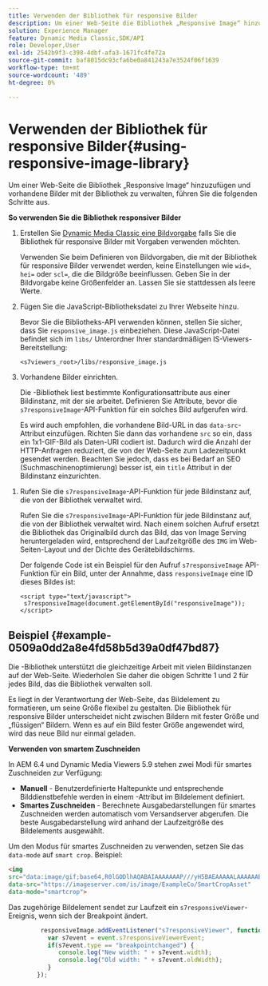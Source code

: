```yaml
---
title: Verwenden der Bibliothek für responsive Bilder
description: Um einer Web-Seite die Bibliothek „Responsive Image“ hinzuzufügen und vorhandene Bilder mit der Bibliothek zu verwalten, führen Sie die folgenden Schritte aus.
solution: Experience Manager
feature: Dynamic Media Classic,SDK/API
role: Developer,User
exl-id: 2542b9f3-c398-4dbf-afa3-1671fc4fe72a
source-git-commit: baf8015dc93cfa6be0a841243a7e3524f06f1639
workflow-type: tm+mt
source-wordcount: '489'
ht-degree: 0%

---
```


# Verwenden der Bibliothek für responsive Bilder{#using-responsive-image-library}

Um einer Web-Seite die Bibliothek „Responsive Image“ hinzuzufügen und vorhandene Bilder mit der Bibliothek zu verwalten, führen Sie die folgenden Schritte aus.

**So verwenden Sie die Bibliothek responsiver Bilder**

1. Erstellen Sie [&#x200B; Dynamic Media Classic eine Bildvorgabe](https://experienceleague.adobe.com/docs/dynamic-media-classic/using/image-sizing/setting-image-presets.html#image-sizing) falls Sie die Bibliothek für responsive Bilder mit Vorgaben verwenden möchten.

   Verwenden Sie beim Definieren von Bildvorgaben, die mit der Bibliothek für responsive Bilder verwendet werden, keine Einstellungen wie `wid=`, `hei=` oder `scl=`, die die Bildgröße beeinflussen. Geben Sie in der Bildvorgabe keine Größenfelder an. Lassen Sie sie stattdessen als leere Werte.
1. Fügen Sie die JavaScript-Bibliotheksdatei zu Ihrer Webseite hinzu.

   Bevor Sie die Bibliotheks-API verwenden können, stellen Sie sicher, dass Sie `responsive_image.js` einbeziehen. Diese JavaScript-Datei befindet sich im `libs/` Unterordner Ihrer standardmäßigen IS-Viewers-Bereitstellung:

   `<s7viewers_root>/libs/responsive_image.js`
1. Vorhandene Bilder einrichten.

   Die -Bibliothek liest bestimmte Konfigurationsattribute aus einer Bildinstanz, mit der sie arbeitet. Definieren Sie Attribute, bevor die `s7responsiveImage`-API-Funktion für ein solches Bild aufgerufen wird.

   Es wird auch empfohlen, die vorhandene Bild-URL in das `data-src`-Attribut einzufügen. Richten Sie dann das vorhandene `src` so ein, dass ein 1x1-GIF-Bild als Daten-URI codiert ist. Dadurch wird die Anzahl der HTTP-Anfragen reduziert, die von der Web-Seite zum Ladezeitpunkt gesendet werden. Beachten Sie jedoch, dass es bei Bedarf an SEO (Suchmaschinenoptimierung) besser ist, ein `title` Attribut in der Bildinstanz einzurichten.

<!--
   The following is an example of defining `data-breakpoints` attribute for the image and using a 1x1 GIF encoded as Data URI:

   ```
   <img src="data:image/gif;base64,R0lGODlhAQABAIAAAAAAAP///yH5BAEAAAAALAAAAAABAAEAAAIBRAA7" data-src="https://s7d9.scene7.com/is/image/Scene7SharedAssets/Backpack_B" data-breakpoints="360,720,940">
   ```
-->

1. Rufen Sie die `s7responsiveImage`-API-Funktion für jede Bildinstanz auf, die von der Bibliothek verwaltet wird.

   Rufen Sie die `s7responsiveImage`-API-Funktion für jede Bildinstanz auf, die von der Bibliothek verwaltet wird. Nach einem solchen Aufruf ersetzt die Bibliothek das Originalbild durch das Bild, das von Image Serving heruntergeladen wird, entsprechend der Laufzeitgröße des `IMG` im Web-Seiten-Layout und der Dichte des Gerätebildschirms.

   Der folgende Code ist ein Beispiel für den Aufruf `s7responsiveImage` API-Funktion für ein Bild, unter der Annahme, dass `responsiveImage` eine ID dieses Bildes ist:

   ```
   <script type="text/javascript"> 
    s7responsiveImage(document.getElementById("responsiveImage")); 
   </script>
   ```

## Beispiel {#example-0509a0dd2a8e4fd58b5d39a0df47bd87}

Die -Bibliothek unterstützt die gleichzeitige Arbeit mit vielen Bildinstanzen auf der Web-Seite. Wiederholen Sie daher die obigen Schritte 1 und 2 für jedes Bild, das die Bibliothek verwalten soll.

Es liegt in der Verantwortung der Web-Seite, das Bildelement zu formatieren, um seine Größe flexibel zu gestalten. Die Bibliothek für responsive Bilder unterscheidet nicht zwischen Bildern mit fester Größe und „flüssigen“ Bildern. Wenn es auf ein Bild fester Größe angewendet wird, wird das neue Bild nur einmal geladen.

<!--
The following code is a complete example of a trivial web page that has a single fluid image managed by the Responsive Image library. The example contains extra CSS styling to make the image "responsive" to the web browser window size:

```html {.line-numbers}
<!DOCTYPE html> 
<html> 
 <head> 
  <style type="text/css"> 
  .container { 
   width: 50%; 
  } 
  .fluidimage { 
   max-width: 100%; 
  } 
  </style> 
 </head> 
 <body> 
  <div class="container"> 
   <img id="responsiveImage" src="data:image/gif;base64,R0lGODlhAQABAIAAAAAAAP///yH5BAEAAAAALAAAAAABAAEAAAIBRAA7" data-src="https://s7d9.scene7.com/is/image/Scene7SharedAssets/Backpack_B" data-breakpoints="200,400,600,800" class="fluidimage"> 
  </div> 
  <script type="text/javascript" src="https://s7d9.scene7.com/s7viewers/libs/responsive_image.js"></script> 
  <script type="text/javascript"> 
   s7responsiveImage(document.getElementById("responsiveImage")); 
  </script> 
 </body> 
</html>

```
-->

**Verwenden von smartem Zuschneiden**

In AEM 6.4 und Dynamic Media Viewers 5.9 stehen zwei Modi für smartes Zuschneiden zur Verfügung:

* **Manuell** - Benutzerdefinierte Haltepunkte und entsprechende Bilddienstbefehle werden in einem -Attribut im Bildelement definiert.
* **Smartes Zuschneiden** - Berechnete Ausgabedarstellungen für smartes Zuschneiden werden automatisch vom Versandserver abgerufen. Die beste Ausgabedarstellung wird anhand der Laufzeitgröße des Bildelements ausgewählt.

Um den Modus für smartes Zuschneiden zu verwenden, setzen Sie das `data-mode` auf `smart crop`. Beispiel:

```html {.line-numbers}
<img 
src="data:image/gif;base64,R0lGODlhAQABAIAAAAAAAP///yH5BAEAAAAALAAAAAABAAEAAAIBRAA7" 
data-src="https://imageserver.com/is/image/ExampleCo/SmartCropAsset" 
data-mode="smartcrop">
```

Das zugehörige Bildelement sendet zur Laufzeit ein `s7responsiveViewer`-Ereignis, wenn sich der Breakpoint ändert.

```javascript {.line-numbers}
         responsiveImage.addEventListener("s7responsiveViewer", function (event) { 
           var s7event = event.s7responsiveViewerEvent; 
           if(s7event.type == "breakpointchanged") { 
              console.log("New width: " + s7event.width); 
              console.log("Old width: " + s7event.oldWidth); 
           } 
        });
```
